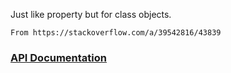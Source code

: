 Just like property but for class objects.

    From https://stackoverflow.com/a/39542816/43839


### [API Documentation](https://rec.github.io/clsprop#clsprop--api-documentation)

